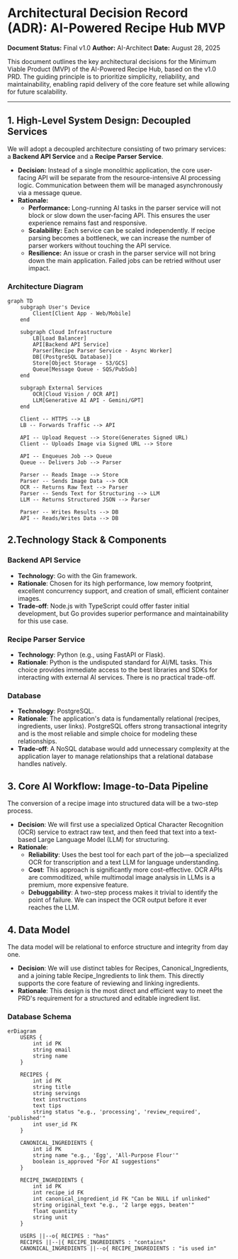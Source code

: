 # Architectural Decision Record (ADR): AI-Powered Recipe Hub MVP

**Document Status:** Final v1.0
**Author:** AI-Architect
**Date:** August 28, 2025

This document outlines the key architectural decisions for the Minimum Viable Product (MVP) of the AI-Powered Recipe Hub, based on the v1.0 PRD. The guiding principle is to prioritize simplicity, reliability, and maintainability, enabling rapid delivery of the core feature set while allowing for future scalability.

---

## 1. High-Level System Design: Decoupled Services

We will adopt a decoupled architecture consisting of two primary services: a **Backend API Service** and a **Recipe Parser Service**.

* **Decision:** Instead of a single monolithic application, the core user-facing API will be separate from the resource-intensive AI processing logic. Communication between them will be managed asynchronously via a message queue.
* **Rationale:**
    * **Performance:** Long-running AI tasks in the parser service will not block or slow down the user-facing API. This ensures the user experience remains fast and responsive.
    * **Scalability:** Each service can be scaled independently. If recipe parsing becomes a bottleneck, we can increase the number of parser workers without touching the API service.
    * **Resilience:** An issue or crash in the parser service will not bring down the main application. Failed jobs can be retried without user impact.

### Architecture Diagram

```mermaid
graph TD
    subgraph User's Device
        Client[Client App - Web/Mobile]
    end

    subgraph Cloud Infrastructure
        LB[Load Balancer]
        API[Backend API Service]
        Parser[Recipe Parser Service - Async Worker]
        DB[(PostgreSQL Database)]
        Store[Object Storage - S3/GCS]
        Queue[Message Queue - SQS/PubSub]
    end

    subgraph External Services
        OCR[Cloud Vision / OCR API]
        LLM[Generative AI API - Gemini/GPT]
    end

    Client -- HTTPS --> LB
    LB -- Forwards Traffic --> API

    API -- Upload Request --> Store(Generates Signed URL)
    Client -- Uploads Image via Signed URL --> Store

    API -- Enqueues Job --> Queue
    Queue -- Delivers Job --> Parser

    Parser -- Reads Image --> Store
    Parser -- Sends Image Data --> OCR
    OCR -- Returns Raw Text --> Parser
    Parser -- Sends Text for Structuring --> LLM
    LLM -- Returns Structured JSON --> Parser

    Parser -- Writes Results --> DB
    API -- Reads/Writes Data --> DB
```

## 2.Technology Stack & Components

### Backend API Service

* **Technology**: Go with the Gin framework.
* **Rationale**: Chosen for its high performance, low memory footprint, excellent concurrency support, and creation of small, efficient container images.
* **Trade-off**: Node.js with TypeScript could offer faster initial development, but Go provides superior performance and maintainability for this use case.

### Recipe Parser Service

* **Technology**: Python (e.g., using FastAPI or Flask).
* **Rationale**: Python is the undisputed standard for AI/ML tasks. This choice provides immediate access to the best libraries and SDKs for interacting with external AI services. There is no practical trade-off.

### Database

* **Technology**: PostgreSQL.
* **Rationale**: The application's data is fundamentally relational (recipes, ingredients, user links). PostgreSQL offers strong transactional integrity and is the most reliable and simple choice for modeling these relationships.
* **Trade-off**: A NoSQL database would add unnecessary complexity at the application layer to manage relationships that a relational database handles natively.

## 3. Core AI Workflow: Image-to-Data Pipeline
The conversion of a recipe image into structured data will be a two-step process.

* **Decision**: We will first use a specialized Optical Character Recognition (OCR) service to extract raw text, and then feed that text into a text-based Large Language Model (LLM) for structuring.
* **Rationale**:
    * **Reliability**: Uses the best tool for each part of the job—a specialized OCR for transcription and a text LLM for language understanding.
    * **Cost**: This approach is significantly more cost-effective. OCR APIs are commoditized, while multimodal image analysis in LLMs is a premium, more expensive feature.
    * **Debuggability**: A two-step process makes it trivial to identify the point of failure. We can inspect the OCR output before it ever reaches the LLM.

## 4. Data Model
The data model will be relational to enforce structure and integrity from day one.

* **Decision**: We will use distinct tables for Recipes, Canonical_Ingredients, and a joining table Recipe_Ingredients to link them. This directly supports the core feature of reviewing and linking ingredients.
* **Rationale**: This design is the most direct and efficient way to meet the PRD's requirement for a structured and editable ingredient list.

### Database Schema

```mermaid
erDiagram
    USERS {
        int id PK
        string email
        string name
    }

    RECIPES {
        int id PK
        string title
        string servings
        text instructions
        text tips
        string status "e.g., 'processing', 'review_required', 'published'"
        int user_id FK
    }

    CANONICAL_INGREDIENTS {
        int id PK
        string name "e.g., 'Egg', 'All-Purpose Flour'"
        boolean is_approved "For AI suggestions"
    }

    RECIPE_INGREDIENTS {
        int id PK
        int recipe_id FK
        int canonical_ingredient_id FK "Can be NULL if unlinked"
        string original_text "e.g., '2 large eggs, beaten'"
        float quantity
        string unit
    }

    USERS ||--o{ RECIPES : "has"
    RECIPES ||--|{ RECIPE_INGREDIENTS : "contains"
    CANONICAL_INGREDIENTS ||--o{ RECIPE_INGREDIENTS : "is used in"
```